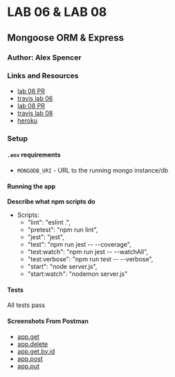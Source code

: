 # LAB 06 & LAB 08

## Mongoose ORM & Express

### Author: Alex Spencer

### Links and Resources
* [lab 06 PR](https://github.com/alexspencer-401-advanced-javascript/lab-06/pull/1)
* [travis lab 06](https://github.com/alexspencer-401-advanced-javascript/lab-06/pull/1/checks?check_run_id=233373148)
* [lab 08 PR](https://github.com/alexspencer-401-advanced-javascript/lab-06/pull/2)
* [travis lab 08](https://travis-ci.com/alexspencer-401-advanced-javascript/lab-06/builds/129189189)
* [heroku](https://mongoose-lab-08.herokuapp.com/)

### Setup
#### `.env` requirements
* `MONGODB_URI` - URL to the running mongo instance/db

#### Running the app

**Describe what npm scripts do**
* Scripts:
  - "lint": "eslint .",
  - "pretest": "npm run lint",
  - "jest": "jest",
  - "test": "npm run jest -- --coverage",
  - "test:watch": "npm run jest -- --watchAll",
  - "test:verbose": "npm run test -- --verbose",
  - "start": "node server.js",
  - "start:watch": "nodemon server.js"
  
#### Tests
All tests pass

#### Screenshots From Postman
- [app.get](./assets/app-get.png)
- [app.delete](./assets/app-delete.png)
- [app.get.by.id](./assets/app-get-by-id.png)
- [app.post](./assets/app-post.png)
- [app.put](./assets/app-put.png)

